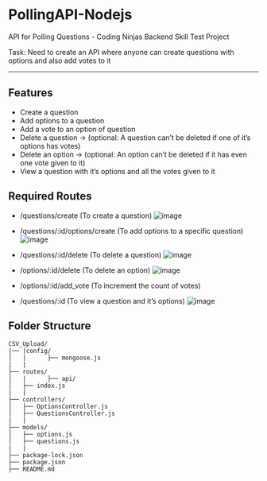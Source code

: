 # PollingAPI-Nodejs
API for Polling Questions - Coding Ninjas Backend Skill Test Project

Task: Need to create an API where anyone can create questions with options and also add votes to it

---

## Features
- Create a question
- Add options to a question
- Add a vote to an option of question
- Delete a question → (optional: A question can’t be deleted if one of it’s options has votes)
- Delete an option → (optional: An option can’t be deleted if it has even one vote given to it)
- View a question with it’s options and all the votes given to it

## Required Routes
- /questions/create (To create a question)
  ![image](https://github.com/kin6sman/polling/assets/88446494/fb7c8b72-575c-4c1e-85af-8f2f7378f7dc)

- /questions/:id/options/create (To add options to a specific question)
  ![image](https://github.com/kin6sman/polling/assets/88446494/285ed110-ea6d-47b5-a884-c8b322632a9e)


- /questions/:id/delete (To delete a question)
  ![image](https://github.com/kin6sman/polling/assets/88446494/4a63b958-e4e0-405f-85a2-5b5e3c587150)

- /options/:id/delete (To delete an option)
  ![image](https://github.com/kin6sman/polling/assets/88446494/9e04fc8b-9274-4d52-9e78-28a8867e8a41)

- /options/:id/add_vote (To increment the count of votes)
- /questions/:id (To view a question and it’s options)
  ![image](https://github.com/kin6sman/polling/assets/88446494/727108aa-232c-4dd9-b113-8c6dee8ce36c)


## Folder Structure
```
CSV_Upload/
|── |config/
│   |      ├── mongoose.js
|   |
├── routes/
│   |      ├── api/
│   ├── index.js
|   |
├── controllers/
│   ├── OptionsController.js
│   ├── QuestionsController.js
|   |
├── models/
│   ├── options.js
│   ├── questions.js
|   |
├── package-lock.json
├── package.json
├── README.md
